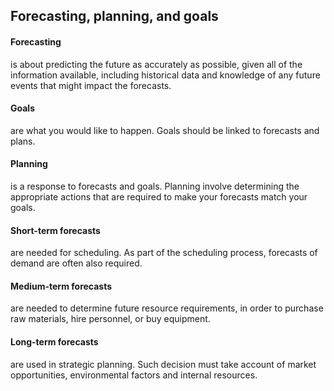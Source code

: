 ## Forecasting, planning, and goals

#### Forecasting
is about predicting the future as accurately as possible, given all of the information available, including historical data
and knowledge of any future events that might impact the forecasts.
#### Goals
are what you would like to happen. Goals should be linked to forecasts and plans.
#### Planning
is a response to forecasts and goals. Planning involve determining the appropriate actions that are required to make your
forecasts match your goals.
#### Short-term forecasts
are needed for scheduling. As part of the scheduling process, forecasts of demand are often also required.
#### Medium-term forecasts
are needed to determine future resource requirements, in order to purchase raw materials, hire personnel, or buy equipment.
#### Long-term forecasts
are used in strategic planning. Such decision must take account of market opportunities, environmental factors and
internal resources.
